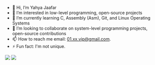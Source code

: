 - 👋 Hi, I’m Yahya Jaafar
- 👀 I’m interested in low-level programming, open-source projects
- 🌱 I’m currently learning C, Assembly (Asm), Git, and Linux Operating Systems
- 💞️ I’m looking to collaborate on system-level programming projects, open-source contributions
- 📫 How to reach me
  email: 01.xx.vip@gmail.com.
- ⚡ Fun fact: I'm not unique.

<!---
N0ViP/N0ViP is a ✨ special ✨ repository because its `README.md` (this file) appears on your GitHub profile.
You can click the Preview link to take a look at your changes.
--->

<img src="https://github-readme-activity-graph.vercel.app/graph?username=n0vip&theme=react-dark&area=true&hide_border=false&hide_title=false&custom_title=n0vip%27s+Contribution+Graph&radius=16&color=3366ff&area_color=3366ff" />


<img src="https://github-readme-stats.vercel.app/api?username=n0vip&show_icons=true&theme=react&bg_color=0d1117&rank_icon=c&custom_title=n0vip%27s+Github+Stats&hide_border=true" />
